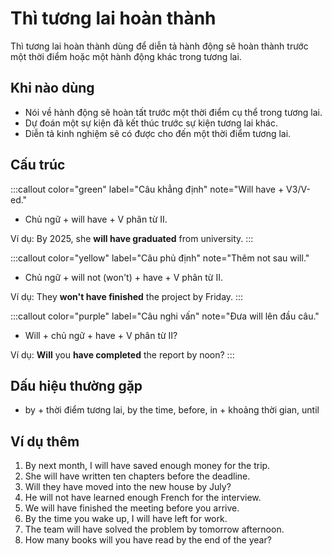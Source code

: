 # Thì tương lai hoàn thành

Thì tương lai hoàn thành dùng để diễn tả hành động sẽ hoàn thành trước một thời điểm hoặc một hành động khác trong tương lai.

## Khi nào dùng
- Nói về hành động sẽ hoàn tất trước một thời điểm cụ thể trong tương lai.
- Dự đoán một sự kiện đã kết thúc trước sự kiện tương lai khác.
- Diễn tả kinh nghiệm sẽ có được cho đến một thời điểm tương lai.

## Cấu trúc
:::callout color="green" label="Câu khẳng định" note="Will have + V3/V-ed."
- Chủ ngữ + will have + V phân từ II.

Ví dụ: By 2025, she **will have graduated** from university.
:::

:::callout color="yellow" label="Câu phủ định" note="Thêm not sau will."
- Chủ ngữ + will not (won't) + have + V phân từ II.

Ví dụ: They **won't have finished** the project by Friday.
:::

:::callout color="purple" label="Câu nghi vấn" note="Đưa will lên đầu câu."
- Will + chủ ngữ + have + V phân từ II?

Ví dụ: **Will** you **have completed** the report by noon?
:::

## Dấu hiệu thường gặp
- by + thời điểm tương lai, by the time, before, in + khoảng thời gian, until

## Ví dụ thêm
1. By next month, I will have saved enough money for the trip.
2. She will have written ten chapters before the deadline.
3. Will they have moved into the new house by July?
4. He will not have learned enough French for the interview.
5. We will have finished the meeting before you arrive.
6. By the time you wake up, I will have left for work.
7. The team will have solved the problem by tomorrow afternoon.
8. How many books will you have read by the end of the year?
